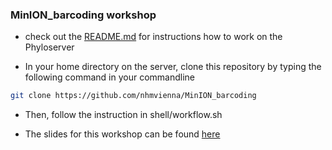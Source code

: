 ### MinION_barcoding workshop

- check out the [README.md](https://github.com/nhmvienna/MysteriousAbominableYeti) for instructions how to work on the Phyloserver

- In your home directory on the server, clone this repository by typing the following command in your commandline

```bash
git clone https://github.com/nhmvienna/MinION_barcoding
```

- Then, follow the instruction in shell/workflow.sh

- The slides for this workshop can be found [here](ABOL_2021_bioinf.pdf)

